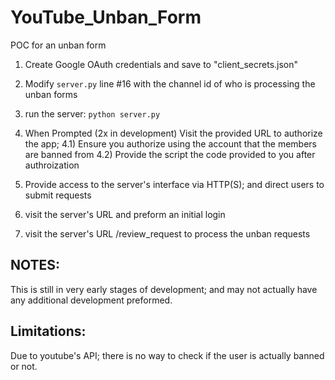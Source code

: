 # YouTube_Unban_Form
POC for an unban form

1) Create Google OAuth credentials and save to "client_secrets.json"
2) Modify `server.py` line #16 with the channel id of who is processing the unban forms
3) run the server: `python server.py`
4) When Prompted (2x in development) Visit the provided URL to authorize the app;
4.1) Ensure you authorize using the account that the members are banned from
4.2) Provide the script the code provided to you after authroization

5) Provide access to the server's interface via HTTP(S); and direct users to submit requests

6) visit the server's URL and preform an initial login
7) visit the server's URL /review_request to process the unban requests


## NOTES:
This is still in very early stages of development; and may not actually have any additional development preformed.

## Limitations:
Due to youtube's API; there is no way to check if the user is actually banned or not.
